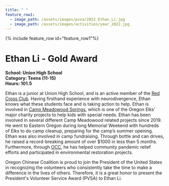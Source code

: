 ```yaml
---
title: " "
feature_row1:
  - image_path: /assets/images/pvsa/2022_Ethan_Li.jpg
  - image_path: /assets/images/activities/year_2022.jpg
---
```


{% include feature_row id="feature_row1"%}

# Ethan Li - Gold Award

**School: Union High School**  
**Category: Teens (11-15)**  
**Hours: 101.5**  

Ethan is a junior at Union High School, and is an active member of the [Red Cross Club](https://www.redcross.org/red-cross-youth/red-cross-clubs/starting-a-red-cross-club.html). Having firsthand experience with neurodivergence, Ethan knows what these students face and is taking action to help. Ethan is involved in [Camp Meadowood Springs](https://www.meadowoodsprings.org/), which is one of the Oregon Elks’ major charity projects to help kids with special needs. Ethan has been involved in several different Camp Meadowood related projects since 2019.  He went to Eastern Oregon during long Memorial Weekend with hundreds of Elks to do camp cleanup, preparing for the camp’s summer opening. Ethan was also involved in camp fundraising. Through bottle and can drives, he raised a record-breaking amount of over $1000 in less than 5 months. Furthermore, through [OCC](https://pdxchinese.org/), he has helped community pandemic relief efforts and participated in environmental restoration projects.

Oregon Chinese Coalition is proud to join the President of the United States in recognizing the volunteers who consistently take the time to make a difference in the lives of others. Therefore, it is a great honor to present the President's Volunteer Service Award (PVSA) to Ethan Li.
